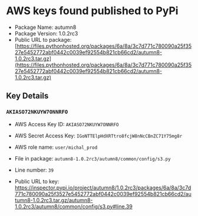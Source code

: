 # AWS keys found published to PyPi

* Package Name: autumn8
* Package Version: 1.0.2rc3
* Public URL to package: [https://files.pythonhosted.org/packages/6a/8a/3c7d771c780090a25f3527e5452772abf0442c0039ef92554b821cb66cd2/autumn8-1.0.2rc3.tar.gz](https://files.pythonhosted.org/packages/6a/8a/3c7d771c780090a25f3527e5452772abf0442c0039ef92554b821cb66cd2/autumn8-1.0.2rc3.tar.gz)

## Key Details

### `AKIASO72NKUYW7ONNRFO`

* AWS Access Key ID: `AKIASO72NKUYW7ONNRFO`
* AWS Secret Access Key: `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` 
* AWS role name: `user/michal_prod`
* File in package: `autumn8-1.0.2rc3/autumn8/common/config/s3.py`
* Line number: `39`

* Public URL to key: https://inspector.pypi.io/project/autumn8/1.0.2rc3/packages/6a/8a/3c7d771c780090a25f3527e5452772abf0442c0039ef92554b821cb66cd2/autumn8-1.0.2rc3.tar.gz/autumn8-1.0.2rc3/autumn8/common/config/s3.py#line.39



